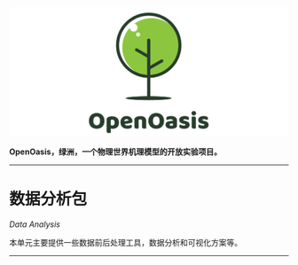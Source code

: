 <img src="../Rsrcs/Logo/logo.png" alt=""> 

**OpenOasis，绿洲，一个物理世界机理模型的开放实验项目。**

---------------------------------------------------------------------------------

# 数据分析包

*Data Analysis*

本单元主要提供一些数据前后处理工具，数据分析和可视化方案等。

---------------------------------------------------------------------------------

